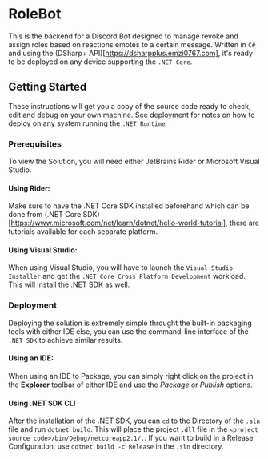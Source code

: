 # RoleBot
This is the backend for a Discord Bot designed to manage revoke and assign roles based on reactions emotes to a certain message. Written in `C#` and using the (DSharp+ API)[https://dsharpplus.emzi0767.com], it's ready to be deployed on any device supporting the `.NET Core`.

## Getting Started
These instructions will get you a copy of the source code ready to check, edit and debug on your own machine. See deployment for notes on how to deploy on any system running the `.NET Runtime`.

### Prerequisites
To view the Solution, you will need either JetBrains Rider or Microsoft Visual Studio.

#### Using Rider:
Make sure to have the .NET Core SDK installed beforehand which can be done from (.NET Core SDK) [https://www.microsoft.com/net/learn/dotnet/hello-world-tutorial], there are tutorials available for each separate platform.

#### Using Visual Studio:
When using Visual Studio, you will have to launch the `Visual Studio Installer` and get the `.NET Core Cross Platform Development` workload.
This will install the .NET SDK as well.

### Deployment
Deploying the solution is extremely simple throught the built-in packaging tools with either IDE else, you can use the command-line interface of the `.NET SDK` to achieve similar results.

#### Using an IDE:
When using an IDE to Package, you can simply right click on the project in the **Explorer** toolbar of either IDE and use the *Package* or *Publish* options.

#### Using .NET SDK CLI
After the installation of the .NET SDK, you can `cd` to the Directory of the `.sln` file and run `dotnet build`. This will place the project `.dll` file in the `<project source code>/bin/Debug/netcoreapp2.1/.`. If you want to build in a Release Configuration, use `dotnet build -c Release` in the `.sln` directory.
